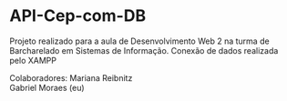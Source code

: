 # API-Cep-com-DB

Projeto realizado para a aula de Desenvolvimento Web 2 na turma de Barcharelado em Sistemas de Informação.
Conexão de dados realizada pelo XAMPP

Colaboradores:
Mariana Reibnitz <br/>
Gabriel Moraes (eu)
